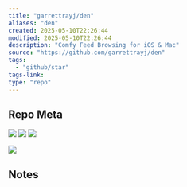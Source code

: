 ```yaml
---
title: "garrettrayj/den"
aliases: "den"
created: 2025-05-10T22:26:44
modified: 2025-05-10T22:26:44
description: "Comfy Feed Browsing for iOS & Mac"
source: "https://github.com/garrettrayj/den"
tags:
  - "github/star"
tags-link:
type: "repo"
---
```

## Repo Meta

![](https://img.shields.io/github/stars/garrettrayj/den?style=for-the-badge&label=stars) ![](https://img.shields.io/github/repo-size/garrettrayj/den?style=for-the-badge&label=size) ![](https://img.shields.io/github/created-at/garrettrayj/den?style=for-the-badge&label=since)

[![](https://github-readme-stats.vercel.app/api/pin/?username=garrettrayj&repo=den&bg_color=00000000)](https://github.com/garrettrayj/den)

## Notes

